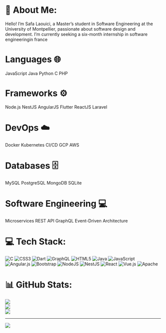 # 💫 About Me:
Hello! I’m Safa Laouici, a Master’s student in Software Engineering at the University of Montpellier, passionate about software design and development.
I’m currently seeking a six-month internship in software engineeringin france 
# Languages 🌐
JavaScript
Java
Python
C
PHP
# Frameworks ⚙️
Node.js
NestJS
AngularJS
Flutter
ReactJS
Laravel
# DevOps ☁️
Docker
Kubernetes
CI/CD
GCP
AWS
# Databases 🗄️
MySQL
PostgreSQL
MongoDB
SQLite
# Software Engineering 💻
Microservices
REST API
GraphQL
Event-Driven Architecture

# 💻 Tech Stack:
![C](https://img.shields.io/badge/c-%2300599C.svg?style=for-the-badge&logo=c&logoColor=white) ![CSS3](https://img.shields.io/badge/css3-%231572B6.svg?style=for-the-badge&logo=css3&logoColor=white) ![Dart](https://img.shields.io/badge/dart-%230175C2.svg?style=for-the-badge&logo=dart&logoColor=white) ![GraphQL](https://img.shields.io/badge/-GraphQL-E10098?style=for-the-badge&logo=graphql&logoColor=white) ![HTML5](https://img.shields.io/badge/html5-%23E34F26.svg?style=for-the-badge&logo=html5&logoColor=white) ![Java](https://img.shields.io/badge/java-%23ED8B00.svg?style=for-the-badge&logo=openjdk&logoColor=white) ![JavaScript](https://img.shields.io/badge/javascript-%23323330.svg?style=for-the-badge&logo=javascript&logoColor=%23F7DF1E) ![Angular.js](https://img.shields.io/badge/angular.js-%23E23237.svg?style=for-the-badge&logo=angularjs&logoColor=white) ![Bootstrap](https://img.shields.io/badge/bootstrap-%238511FA.svg?style=for-the-badge&logo=bootstrap&logoColor=white) ![NodeJS](https://img.shields.io/badge/node.js-6DA55F?style=for-the-badge&logo=node.js&logoColor=white) ![NestJS](https://img.shields.io/badge/nestjs-%23E0234E.svg?style=for-the-badge&logo=nestjs&logoColor=white) ![React](https://img.shields.io/badge/react-%2320232a.svg?style=for-the-badge&logo=react&logoColor=%2361DAFB) ![Vue.js](https://img.shields.io/badge/vue.js-%2335495e.svg?style=for-the-badge&logo=vuedotjs&logoColor=%234FC08D) ![Apache](https://img.shields.io/badge/apache-%23D42029.svg?style=for-the-badge&logo=apache&logoColor=white)
# 📊 GitHub Stats:
![](https://github-readme-stats.vercel.app/api?username=safalaouici09&theme=dark&hide_border=false&include_all_commits=true&count_private=true)<br/>
![](https://github-readme-streak-stats.herokuapp.com/?user=safalaouici09&theme=dark&hide_border=false)<br/>
![](https://github-readme-stats.vercel.app/api/top-langs/?username=safalaouici09&theme=dark&hide_border=false&include_all_commits=true&count_private=true&layout=compact)

---
[![](https://visitcount.itsvg.in/api?id=safalaouici09&icon=0&color=0)](https://visitcount.itsvg.in)

<!-- Proudly created with GPRM ( https://gprm.itsvg.in ) -->
